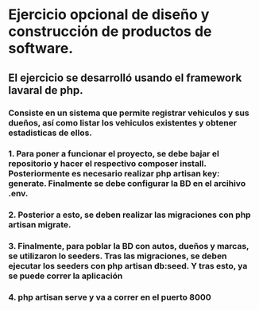 # Ejercicio opcional de diseño y construcción de productos de software.

## El ejercicio se desarrolló usando el framework lavaral de php.
### Consiste en un sistema que permite registrar vehiculos y sus dueños, así como listar los vehiculos existentes y obtener estadisticas de ellos.

### 1. Para poner a funcionar el proyecto, se debe bajar el repositorio y hacer el respectivo composer install. Posteriormente es necesario realizar php artisan key: generate. Finalmente se debe configurar la BD en el arcihivo .env.

### 2. Posterior a esto, se deben realizar las migraciones con php artisan migrate.

### 3. Finalmente, para poblar la BD con autos, dueños y marcas, se utilizaron lo seeders. Tras las migraciones, se deben ejecutar los seeders con php artisan db:seed. Y tras esto, ya se puede correr la aplicación

### 4. php artisan serve y va a correr en el puerto 8000

 
